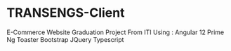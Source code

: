 # TRANSENGS-Client
E-Commerce Website Graduation Project From ITI Using :
  Angular 12
  Prime Ng
  Toaster
  Bootstrap 
  JQuery 
  Typescript 
